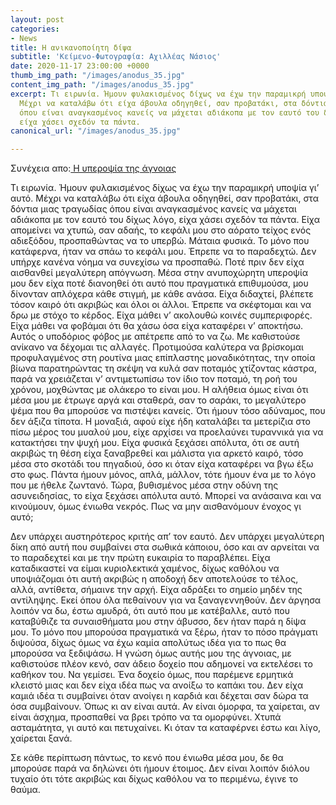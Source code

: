 ```yaml
---
layout: post
categories:
- News
title: Η ανικανοποίητη δίψα
subtitle: 'Κείμενο-Φωτογραφία: Αχιλλέας Νάσιος'
date: 2020-11-17 23:00:00 +0000
thumb_img_path: "/images/anodus_35.jpg"
content_img_path: "/images/anodus_35.jpg"
excerpt: Τι ειρωνία. Ήμουν φυλακισμένος δίχως να έχω την παραμικρή υποψία γι’ αυτό.
  Μέχρι να καταλάβω ότι είχα άβουλα οδηγηθεί, σαν προβατάκι, στα δόντια μιας τραγωδίας
  όπου είναι αναγκασμένος κανείς να μάχεται αδιάκοπα με τον εαυτό του δίχως λόγο,
  είχα χάσει σχεδόν τα πάντα.
canonical_url: "/images/anodus_35.jpg"

---
```

Συνέχεια απο:<a href="https://hocusphotus.com/posts/anodus-34/" target="blank"> Η υπεροψία της άγνοιας</a>

Τι ειρωνία. Ήμουν φυλακισμένος δίχως να έχω την παραμικρή υποψία γι’ αυτό. Μέχρι να καταλάβω ότι είχα άβουλα οδηγηθεί, σαν προβατάκι, στα δόντια μιας τραγωδίας όπου είναι αναγκασμένος κανείς να μάχεται αδιάκοπα με τον εαυτό του δίχως λόγο, είχα χάσει σχεδόν τα πάντα. Είχα απομείνει να χτυπώ, σαν αδαής, το κεφάλι μου στο αόρατο τείχος ενός αδιεξόδου, προσπαθώντας να το υπερβώ. Μάταια φυσικά. Το μόνο που κατάφερνα, ήταν να σπάω το κεφάλι μου. Έπρεπε να το παραδεχτώ. Δεν υπήρχε κανένα νόημα να συνεχίσω να προσπαθώ. Ποτέ πριν δεν είχα αισθανθεί μεγαλύτερη απόγνωση. Μέσα στην ανυποχώρητη υπεροψία μου δεν είχα ποτέ διανοηθεί ότι αυτό που πραγματικά επιθυμούσα, μου δίνονταν απλόχερα κάθε στιγμή, με κάθε ανάσα. Είχα διδαχτεί, βλέπετε τόσον καιρό ότι ακριβώς και όλοι οι άλλοι. Έπρεπε να σκέφτομαι και να δρω με στόχο το κέρδος. Είχα μάθει ν’ ακολουθώ κοινές συμπεριφορές. Είχα μάθει να φοβάμαι ότι θα χάσω όσα είχα καταφέρει ν’ αποκτήσω. Αυτός ο υποδόριος φόβος με απέτρεπε από το να ζω. Με καθιστούσε ανίκανο να δέχομαι τις αλλαγές. Προτιμούσα καλύτερα να βρίσκομαι προφυλαγμένος στη ρουτίνα μιας επίπλαστης μοναδικότητας, την οποία βίωνα παρατηρώντας τη σκέψη να κυλά σαν ποταμός χτίζοντας κάστρα, παρά να χρειάζεται ν’ αντιμετωπίσω τον ίδιο τον ποταμό, τη ροή του χρόνου, μοχθώντας με ολάκερο το είναι μου. Η αλήθεια όμως είναι ότι μέσα μου με έτρωγε αργά και σταθερά, σαν το σαράκι, το μεγαλύτερο ψέμα που θα μπορούσε να πιστέψει κανείς. Ότι ήμουν τόσο αδύναμος, που δεν άξιζα τίποτα. Η μοναξιά, αφού είχε ήδη καταλάβει τα μετερίζια στο πίσω μέρος του μυαλού μου, είχε αρχίσει να προελαύνει τυραννικά για να κατακτήσει την ψυχή μου. Είχα φυσικά ξεχάσει απόλυτα, ότι σε αυτή ακριβώς τη θέση είχα ξαναβρεθεί και μάλιστα για αρκετό καιρό, τόσο μέσα στο σκοτάδι του πηγαδιού, όσο κι όταν είχα καταφέρει να βγω έξω στο φως. Πάντα ήμουν μόνος, απλά, μάλλον, τότε ήμουν ένα με το λόγο που με ήθελε ζωντανό. Τώρα, βυθισμένος μέσα στην οδύνη της ασυνειδησίας, το είχα ξεχάσει απόλυτα αυτό. Μπορεί να ανάσαινα και να κινούμουν, όμως ένιωθα νεκρός. Πως να μην αισθανόμουν ένοχος γι αυτό;

Δεν υπάρχει αυστηρότερος κριτής απ’ τον εαυτό. Δεν υπάρχει μεγαλύτερη δίκη από αυτή που συμβαίνει στα σωθικά κάποιου, όσο και αν αρνείται να το παραδεχτεί και με την πρώτη ευκαιρία το παραβλέπει. Είχα καταδικαστεί να είμαι κυριολεκτικά χαμένος, δίχως καθόλου να υποψιάζομαι ότι αυτή ακριβώς η αποδοχή δεν αποτελούσε το τέλος, αλλά, αντίθετα, σήμαινε την αρχή. Είχα αδράξει το σημείο μηδέν της αντίληψης. Εκεί όπου όλα πεθαίνουν για να ξαναγεννηθούν. Δεν άργησα λοιπόν να δω, έστω αμυδρά, ότι αυτό που με κατέβαλλε, αυτό που καταβύθιζε τα συναισθήματα μου στην άβυσσο, δεν ήταν παρά η δίψα μου. Το μόνο που μπορούσα πραγματικά να ξέρω, ήταν το πόσο πράγματι διψούσα, δίχως όμως να έχω καμία απολύτως ιδέα για το πως θα μπορούσα να ξεδιψάσω. Η γνώση όμως αυτής μου της άγνοιας, με καθιστούσε πλέον κενό, σαν άδειο δοχείο που αδημονεί να εκτελέσει το καθήκον του. Να γεμίσει. Ένα δοχείο όμως, που παρέμενε ερμητικά κλειστό μιας και δεν είχα ιδέα πως να ανοίξω το καπάκι του. Δεν είχα καμιά ιδέα τι συμβαίνει όταν ανοίγει η καρδιά και δέχεται σαν δώρα τα όσα συμβαίνουν. Όπως κι αν είναι αυτά. Αν είναι όμορφα, τα χαίρεται, αν είναι άσχημα, προσπαθεί να βρει τρόπο να τα ομορφύνει. Χτυπά ασταμάτητα, γι αυτό και πετυχαίνει. Κι όταν τα καταφέρνει έστω και λίγο, χαίρεται ξανά.

Σε κάθε περίπτωση πάντως, το κενό που ένιωθα μέσα μου, δε θα μπορούσε παρά να δηλώνει ότι ήμουν έτοιμος. Δεν είναι λοιπόν διόλου τυχαίο ότι τότε ακριβώς και δίχως καθόλου να το περιμένω, έγινε το θαύμα.